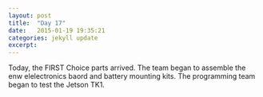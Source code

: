 ```yaml
---
layout: post
title:  "Day 17"
date:   2015-01-19 19:35:21
categories: jekyll update
excerpt: 
---
```


Today, the FIRST Choice parts arrived. The team began to assemble the enw elelectronics baord and battery mounting kits. The programming team began to test the Jetson TK1.
